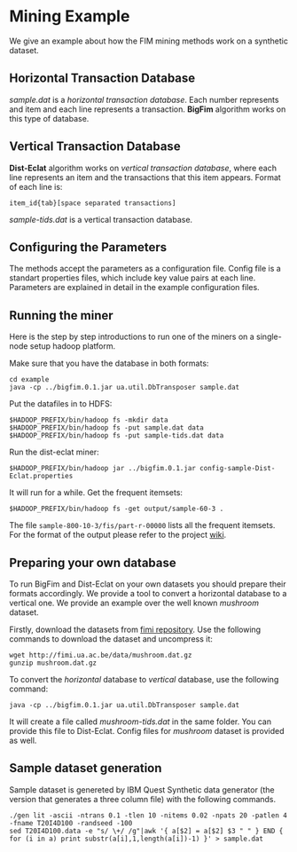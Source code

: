 # Mining Example

We give an example about how the FIM mining methods work on a synthetic dataset.


## Horizontal Transaction Database

_sample.dat_ is a _horizontal transaction database_. Each number represents
and item and each line represents a transaction. **BigFim** algorithm works on
this type of database.

## Vertical Transaction Database

**Dist-Eclat** algorithm works on _vertical transaction database_, where each
line represents an item and the transactions that this item appears. Format of
each line is:

    item_id{tab}[space separated transactions]

_sample-tids.dat_ is a vertical transaction database.

## Configuring the Parameters

The methods accept the parameters as a configuration file. Config file is a
standart properties files, which include key value pairs at each line.
Parameters are explained in detail in the example configuration files.

## Running the miner

Here is the step by step introductions to run one of the miners on a single-node
setup hadoop platform.

Make sure that you have the database in both formats:

    cd example
    java -cp ../bigfim.0.1.jar ua.util.DbTransposer sample.dat

Put the datafiles in to HDFS:

    $HADOOP_PREFIX/bin/hadoop fs -mkdir data
    $HADOOP_PREFIX/bin/hadoop fs -put sample.dat data
    $HADOOP_PREFIX/bin/hadoop fs -put sample-tids.dat data
    
Run the dist-eclat miner:
    
    $HADOOP_PREFIX/bin/hadoop jar ../bigfim.0.1.jar config-sample-Dist-Eclat.properties
   
It will run for a while. Get the frequent itemsets:

    $HADOOP_PREFIX/bin/hadoop fs -get output/sample-60-3 . 
   
The file `sample-800-10-3/fis/part-r-00000` lists all the frequent itemsets.
For the format of the output please refer to the project [wiki][wiki].

## Preparing your own database

To run BigFim and Dist-Eclat on your own datasets you should prepare their 
formats accordingly. We provide a tool to convert a horizontal database to a 
vertical one. We provide an example over the well known _mushroom_ dataset. 

Firstly, download the datasets from [fimi repository][fimi]. Use the following 
commands to download the dataset and uncompress it:

    wget http://fimi.ua.ac.be/data/mushroom.dat.gz
    gunzip mushroom.dat.gz


To convert the _horizontal_ database to _vertical_ database, use the following
command:

    java -cp ../bigfim.0.1.jar ua.util.DbTransposer sample.dat
   
It will create a file called _mushroom-tids.dat_ in the same folder. You can 
provide this file to Dist-Eclat. Config files for _mushroom_ dataset is provided 
as well.

## Sample dataset generation

Sample dataset is genereted by IBM Quest Synthetic data generator (the version 
that generates a three column file) with the following commands.

    ./gen lit -ascii -ntrans 0.1 -tlen 10 -nitems 0.02 -npats 20 -patlen 4 -fname T20I4D100 -randseed -100
    sed T20I4D100.data -e "s/ \+/ /g"|awk '{ a[$2] = a[$2] $3 " " } END { for (i in a) print substr(a[i],1,length(a[i])-1) }' > sample.dat



[fimi]: http://fimi.ua.ac.be/data/
[wiki]: https://gitlab.com/adrem/bigfim/wikis/home
